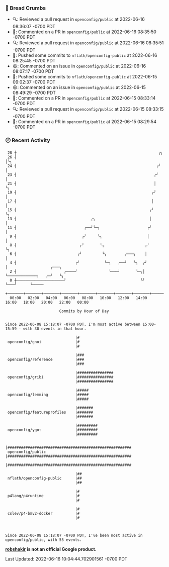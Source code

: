 ### 🍞 Bread Crumbs

 * 🔍: Reviewed a pull request in  `openconfig/public` at 2022-06-16 08:36:07 -0700 PDT
 * 💬: Commented on a PR in  `openconfig/public` at 2022-06-16 08:35:50 -0700 PDT
 * 🔍: Reviewed a pull request in  `openconfig/public` at 2022-06-16 08:35:51 -0700 PDT
 * 🚢: Pushed some commits to `nflath/openconfig-public` at 2022-06-16 08:25:45 -0700 PDT
 * 😃: Commented on an issue in `openconfig/public` at 2022-06-16 08:07:17 -0700 PDT
 * 🚢: Pushed some commits to `nflath/openconfig-public` at 2022-06-15 09:02:37 -0700 PDT
 * 😃: Commented on an issue in `openconfig/public` at 2022-06-15 08:49:29 -0700 PDT
 * 💬: Commented on a PR in  `openconfig/public` at 2022-06-15 08:33:14 -0700 PDT
 * 🔍: Reviewed a pull request in  `openconfig/public` at 2022-06-15 08:33:15 -0700 PDT
 * 💬: Commented on a PR in  `openconfig/public` at 2022-06-15 08:29:54 -0700 PDT

### 🕘 Recent Activity
```
 28 ┼                                                               ╭╮
 26 ┤                                                               │╰╮
 24 ┤                                                              ╭╯ │
 23 ┤                                                             ╭╯  │
 21 ┤                                                             │   ╰╮
 19 ┤                                                            ╭╯    │
 17 ┤                                                            │     │
 15 ┤                                                           ╭╯     ╰╮
 13 ┤                                 ╭╮                        │       │
 11 ┤                              ╭──╯╰─╮                     ╭╯       │
  9 ┤                             ╭╯     ╰╮                    │        │
  8 ┤                            ╭╯       ╰╮                  ╭╯        ╰╮
  6 ┤                           ╭╯         ╰╮        ╭───╮    │          │
  4 ┤                          ╭╯           ╰─╮   ╭──╯   ╰╮  ╭╯          │                   ╭───╮
  2 ┤                     ╭────╯              ╰───╯       ╰─╮│           ╰─────────────╮   ╭─╯   ╰╮
  0 ┼─────────────────────╯                                 ╰╯                         ╰───╯      ╰─────
    +───────+───────+───────+───────+───────+───────+───────+───────+───────+───────+───────+───────+────
  00:00   02:00   04:00   06:00   08:00   10:00   12:00   14:00   16:00   18:00   20:00   22:00   00:00   

						Commits by Hour of Day


Since 2022-06-08 15:18:07 -0700 PDT, I'm most active between 15:00-15:59 - with 30 events in that hour.

```



```
                               |#
 openconfig/gnoi               |#
                               |#

                               |###
 openconfig/reference          |###
                               |###

                               |################
 openconfig/gribi              |################
                               |################

                               |#####
 openconfig/lemming            |#####
                               |#####

                               |#######
 openconfig/featureprofiles    |#######
                               |#######

                               |#########
 openconfig/ygot               |#########
                               |#########

                               |#######################################################
 openconfig/public             |#######################################################
                               |#######################################################

                               |##
 nflath/openconfig-public      |##
                               |##

                               |#
 p4lang/p4runtime              |#
                               |#

                               |#
 cslev/p4-bmv2-docker          |#
                               |#



Since 2022-06-08 15:18:07 -0700 PDT, I've been most active in openconfig/public, with 55 events.

```
**[robshakir](mailto:robjs@google.com) is not an official Google product.**  


Last Updated: 2022-06-16 10:04:44.702901561 -0700 PDT
